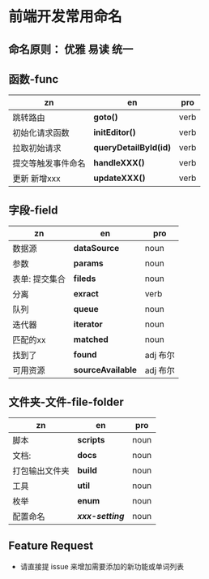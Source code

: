 # 前端开发常用命名

## 命名原则： 优雅 易读  统一


## 函数-func 
| zn | en | pro |
| --- | --- | --- | 
| 跳转路由 | **goto()** | verb
| 初始化请求函数 |  **initEditor()**|verb
| 拉取初始请求 | **queryDetailById(id)**| verb
| 提交等触发事件命名 | **handleXXX()** | verb
| 更新 新增xxx | **updateXXX()** | verb
## 字段-field
| zn | en | pro |
| --- | --- | --- | 
| 数据源| **dataSource** | noun
|参数| **params** | noun
| 表单: 提交集合| **fileds** | noun
| 分离| **exract** |verb
| 队列|**queue** | noun
| 迭代器 | **iterator** | noun |
| 匹配的xx | **matched**| noun|
|找到了|**found** | adj 布尔
| 可用资源| **sourceAvailable**| adj 布尔

## 文件夹-文件-file-folder

| zn | en | pro |
| --- | --- | --- |
| 脚本| **scripts**| noun
| 文档:|**docs**| noun
|打包输出文件夹 | **build**| noun
|工具| **util**| noun
|枚举| **enum** | noun
|配置命名| ***xxx-setting***| noun
## Feature Request
* 请直接提 issue 来增加需要添加的新功能或单词列表